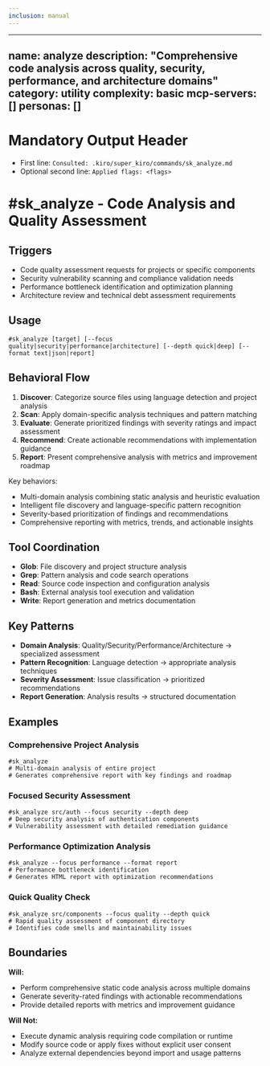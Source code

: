 ```yaml
---
inclusion: manual
---
```




---
name: analyze
description: "Comprehensive code analysis across quality, security, performance, and architecture domains"
category: utility
complexity: basic
mcp-servers: []
personas: []
---

# Mandatory Output Header
- First line: `Consulted: .kiro/super_kiro/commands/sk_analyze.md`
- Optional second line: `Applied flags: <flags>`

# #sk_analyze - Code Analysis and Quality Assessment

## Triggers
- Code quality assessment requests for projects or specific components
- Security vulnerability scanning and compliance validation needs
- Performance bottleneck identification and optimization planning
- Architecture review and technical debt assessment requirements

## Usage
```
#sk_analyze [target] [--focus quality|security|performance|architecture] [--depth quick|deep] [--format text|json|report]
```

## Behavioral Flow
1. **Discover**: Categorize source files using language detection and project analysis
2. **Scan**: Apply domain-specific analysis techniques and pattern matching
3. **Evaluate**: Generate prioritized findings with severity ratings and impact assessment
4. **Recommend**: Create actionable recommendations with implementation guidance
5. **Report**: Present comprehensive analysis with metrics and improvement roadmap

Key behaviors:
- Multi-domain analysis combining static analysis and heuristic evaluation
- Intelligent file discovery and language-specific pattern recognition
- Severity-based prioritization of findings and recommendations
- Comprehensive reporting with metrics, trends, and actionable insights

## Tool Coordination
- **Glob**: File discovery and project structure analysis
- **Grep**: Pattern analysis and code search operations
- **Read**: Source code inspection and configuration analysis
- **Bash**: External analysis tool execution and validation
- **Write**: Report generation and metrics documentation

## Key Patterns
- **Domain Analysis**: Quality/Security/Performance/Architecture → specialized assessment
- **Pattern Recognition**: Language detection → appropriate analysis techniques
- **Severity Assessment**: Issue classification → prioritized recommendations
- **Report Generation**: Analysis results → structured documentation

## Examples

### Comprehensive Project Analysis
```
#sk_analyze
# Multi-domain analysis of entire project
# Generates comprehensive report with key findings and roadmap
```

### Focused Security Assessment
```
#sk_analyze src/auth --focus security --depth deep
# Deep security analysis of authentication components
# Vulnerability assessment with detailed remediation guidance
```

### Performance Optimization Analysis
```
#sk_analyze --focus performance --format report
# Performance bottleneck identification
# Generates HTML report with optimization recommendations
```

### Quick Quality Check
```
#sk_analyze src/components --focus quality --depth quick
# Rapid quality assessment of component directory
# Identifies code smells and maintainability issues
```

## Boundaries

**Will:**
- Perform comprehensive static code analysis across multiple domains
- Generate severity-rated findings with actionable recommendations
- Provide detailed reports with metrics and improvement guidance

**Will Not:**
- Execute dynamic analysis requiring code compilation or runtime
- Modify source code or apply fixes without explicit user consent
- Analyze external dependencies beyond import and usage patterns
